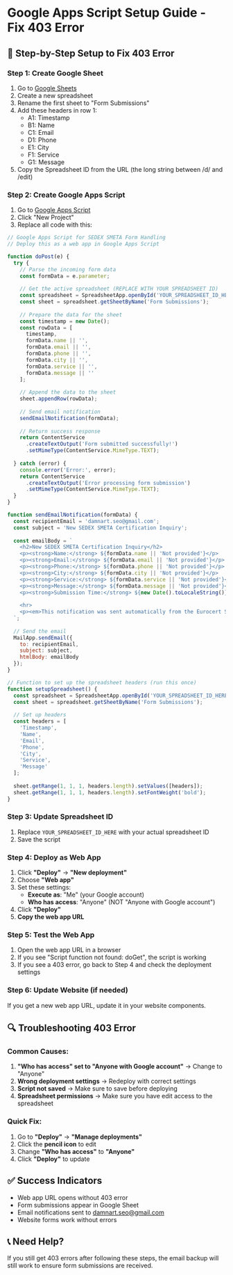 # Google Apps Script Setup Guide - Fix 403 Error

## 🔧 Step-by-Step Setup to Fix 403 Error

### Step 1: Create Google Sheet
1. Go to [Google Sheets](https://sheets.google.com)
2. Create a new spreadsheet
3. Rename the first sheet to "Form Submissions"
4. Add these headers in row 1:
   - A1: Timestamp
   - B1: Name
   - C1: Email
   - D1: Phone
   - E1: City
   - F1: Service
   - G1: Message
5. Copy the Spreadsheet ID from the URL (the long string between /d/ and /edit)

### Step 2: Create Google Apps Script
1. Go to [Google Apps Script](https://script.google.com)
2. Click "New Project"
3. Replace all code with this:

```javascript
// Google Apps Script for SEDEX SMETA Form Handling
// Deploy this as a web app in Google Apps Script

function doPost(e) {
  try {
    // Parse the incoming form data
    const formData = e.parameter;
    
    // Get the active spreadsheet (REPLACE WITH YOUR SPREADSHEET ID)
    const spreadsheet = SpreadsheetApp.openById('YOUR_SPREADSHEET_ID_HERE');
    const sheet = spreadsheet.getSheetByName('Form Submissions');
    
    // Prepare the data for the sheet
    const timestamp = new Date();
    const rowData = [
      timestamp,
      formData.name || '',
      formData.email || '',
      formData.phone || '',
      formData.city || '',
      formData.service || '',
      formData.message || ''
    ];
    
    // Append the data to the sheet
    sheet.appendRow(rowData);
    
    // Send email notification
    sendEmailNotification(formData);
    
    // Return success response
    return ContentService
      .createTextOutput('Form submitted successfully!')
      .setMimeType(ContentService.MimeType.TEXT);
      
  } catch (error) {
    console.error('Error:', error);
    return ContentService
      .createTextOutput('Error processing form submission')
      .setMimeType(ContentService.MimeType.TEXT);
  }
}

function sendEmailNotification(formData) {
  const recipientEmail = 'damnart.seo@gmail.com';
  const subject = 'New SEDEX SMETA Certification Inquiry';
  
  const emailBody = `
    <h2>New SEDEX SMETA Certification Inquiry</h2>
    <p><strong>Name:</strong> ${formData.name || 'Not provided'}</p>
    <p><strong>Email:</strong> ${formData.email || 'Not provided'}</p>
    <p><strong>Phone:</strong> ${formData.phone || 'Not provided'}</p>
    <p><strong>City:</strong> ${formData.city || 'Not provided'}</p>
    <p><strong>Service:</strong> ${formData.service || 'Not provided'}</p>
    <p><strong>Message:</strong> ${formData.message || 'Not provided'}</p>
    <p><strong>Submission Time:</strong> ${new Date().toLocaleString()}</p>
    
    <hr>
    <p><em>This notification was sent automatically from the Eurocert SEDEX SMETA website.</em></p>
  `;
  
  // Send the email
  MailApp.sendEmail({
    to: recipientEmail,
    subject: subject,
    htmlBody: emailBody
  });
}

// Function to set up the spreadsheet headers (run this once)
function setupSpreadsheet() {
  const spreadsheet = SpreadsheetApp.openById('YOUR_SPREADSHEET_ID_HERE');
  const sheet = spreadsheet.getSheetByName('Form Submissions');
  
  // Set up headers
  const headers = [
    'Timestamp',
    'Name',
    'Email',
    'Phone',
    'City',
    'Service',
    'Message'
  ];
  
  sheet.getRange(1, 1, 1, headers.length).setValues([headers]);
  sheet.getRange(1, 1, 1, headers.length).setFontWeight('bold');
}
```

### Step 3: Update Spreadsheet ID
1. Replace `YOUR_SPREADSHEET_ID_HERE` with your actual spreadsheet ID
2. Save the script

### Step 4: Deploy as Web App
1. Click **"Deploy"** → **"New deployment"**
2. Choose **"Web app"**
3. Set these settings:
   - **Execute as**: "Me" (your Google account)
   - **Who has access**: "Anyone" (NOT "Anyone with Google account")
4. Click **"Deploy"**
5. **Copy the web app URL**

### Step 5: Test the Web App
1. Open the web app URL in a browser
2. If you see "Script function not found: doGet", the script is working
3. If you see a 403 error, go back to Step 4 and check the deployment settings

### Step 6: Update Website (if needed)
If you get a new web app URL, update it in your website components.

## 🔍 Troubleshooting 403 Error

### Common Causes:
1. **"Who has access" set to "Anyone with Google account"** → Change to "Anyone"
2. **Wrong deployment settings** → Redeploy with correct settings
3. **Script not saved** → Make sure to save before deploying
4. **Spreadsheet permissions** → Make sure you have edit access to the spreadsheet

### Quick Fix:
1. Go to **"Deploy"** → **"Manage deployments"**
2. Click the **pencil icon** to edit
3. Change **"Who has access"** to **"Anyone"**
4. Click **"Deploy"** to update

## ✅ Success Indicators
- Web app URL opens without 403 error
- Form submissions appear in Google Sheet
- Email notifications sent to damnart.seo@gmail.com
- Website forms work without errors

## 📞 Need Help?
If you still get 403 errors after following these steps, the email backup will still work to ensure form submissions are received. 